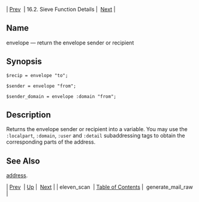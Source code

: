 | [Prev](sieve.ref.eleven_scan)  | 16.2. Sieve Function Details |  [Next](sieve.ref.generate_mail_raw.php) |

<a name="sieve.ref.envelope"></a>
## Name

envelope — return the envelope sender or recipient

## Synopsis

`$recip = envelope "to";`

`$sender = envelope "from";`

`$sender_domain = envelope :domain "from";`

<a name="idp30844704"></a>
## Description

Returns the envelope sender or recipient into a variable. You may use the `:localpart`, `:domain`, `:user` and `:detail` subaddressing tags to obtain the corresponding parts of the address.

<a name="idp30848528"></a>
## See Also

[address](sieve.ref.address "address").

| [Prev](sieve.ref.eleven_scan)  | [Up](sieve.ref.files.php) |  [Next](sieve.ref.generate_mail_raw.php) |
| eleven_scan  | [Table of Contents](index) |  generate_mail_raw |
